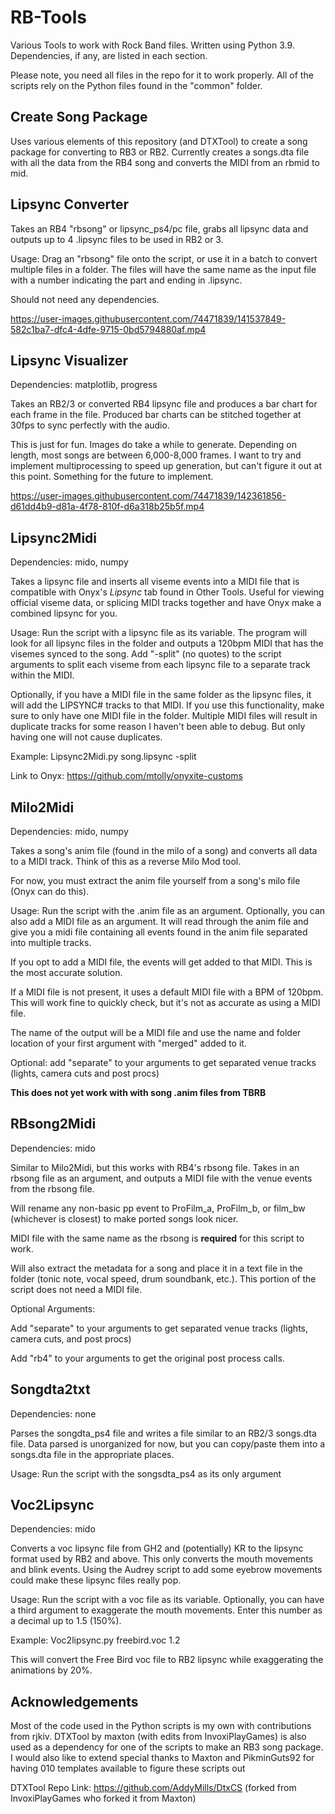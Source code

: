 # RB-Tools
Various Tools to work with Rock Band files. Written using Python 3.9. Dependencies, if any, are listed in each section.

Please note, you need all files in the repo for it to work properly. All of the scripts rely on the Python files found in the "common" folder.

## Create Song Package

Uses various elements of this repository (and DTXTool) to create a song package for converting to RB3 or RB2. Currently creates a songs.dta file with all the data from the RB4 song and converts the MIDI from an rbmid to mid.

## Lipsync Converter

Takes an RB4 "rbsong" or lipsync_ps4/pc file, grabs all lipsync data and outputs up to 4 .lipsync files to be used in RB2 or 3.

Usage: Drag an "rbsong" file onto the script, or use it in a batch to convert multiple files in a folder. The files will have the same name as the input file with a number indicating the part and ending in .lipsync.

Should not need any dependencies.

https://user-images.githubusercontent.com/74471839/141537849-582c1ba7-dfc4-4dfe-9715-0bd5794880af.mp4

## Lipsync Visualizer

Dependencies: matplotlib, progress

Takes an RB2/3 or converted RB4 lipsync file and produces a bar chart for each frame in the file. Produced bar charts can be stitched together at 30fps to sync perfectly with the audio.

This is just for fun. Images do take a while to generate. Depending on length, most songs are between 6,000-8,000 frames. I want to try and implement multiprocessing to speed up generation, but can't figure it out at this point. Something for the future to implement.

https://user-images.githubusercontent.com/74471839/142361856-d61dd4b9-d81a-4f78-810f-d6a318b25b5f.mp4

## Lipsync2Midi

Dependencies: mido, numpy

Takes a lipsync file and inserts all viseme events into a MIDI file that is compatible with Onyx's *Lipsync* tab found in Other Tools. Useful for viewing official viseme data, or splicing MIDI tracks together and have Onyx make a combined lipsync for you.

Usage: Run the script with a lipsync file as its variable. The program will look for all lipsync files in the folder and outputs a 120bpm MIDI that has the visemes synced to the song. Add "-split" (no quotes) to the script arguments to split each viseme from each lipsync file to a separate track within the MIDI.

Optionally, if you have a MIDI file in the same folder as the lipsync files, it will add the LIPSYNC# tracks to that MIDI. If you use this functionality, make sure to only have one MIDI file in the folder. Multiple MIDI files will result in duplicate tracks for some reason I haven't been able to debug. But only having one will not cause duplicates.

Example: Lipsync2Midi.py song.lipsync -split

Link to Onyx: https://github.com/mtolly/onyxite-customs

## Milo2Midi

Dependencies: mido, numpy

Takes a song's anim file (found in the milo of a song) and converts all data to a MIDI track. Think of this as a reverse Milo Mod tool.

For now, you must extract the anim file yourself from a song's milo file (Onyx can do this).

Usage: Run the script with the .anim file as an argument. Optionally, you can also add a MIDI file as an argument. It will read through the anim file and give you a midi file containing all events found in the anim file separated into multiple tracks.

If you opt to add a MIDI file, the events will get added to that MIDI. This is the most accurate solution.

If a MIDI file is not present, it uses a default MIDI file with a BPM of 120bpm. This will work fine to quickly check, but it's not as accurate as using a MIDI file.

The name of the output will be a MIDI file and use the name and folder location of your first argument with "merged" added to it.

Optional: add "separate" to your arguments to get separated venue tracks (lights, camera cuts and post procs)

**This does not yet work with with song .anim files from TBRB**

## RBsong2Midi

Dependencies: mido

Similar to Milo2Midi, but this works with RB4's rbsong file. Takes in an rbsong file as an argument, and outputs a MIDI file with the venue events from the rbsong file.

Will rename any non-basic pp event to ProFilm_a, ProFilm_b, or film_bw (whichever is closest) to make ported songs look nicer.

MIDI file with the same name as the rbsong is **required** for this script to work.

Will also extract the metadata for a song and place it in a text file in the folder (tonic note, vocal speed, drum soundbank, etc.). This portion of the script does not need a MIDI file.

Optional Arguments: 

Add "separate" to your arguments to get separated venue tracks (lights, camera cuts, and post procs)

Add "rb4" to your arguments to get the original post process calls.

## Songdta2txt

Dependencies: none

Parses the songdta_ps4 file and writes a file similar to an RB2/3 songs.dta file. Data parsed is unorganized for now, but you can copy/paste them into a songs.dta file in the appropriate places.

Usage: Run the script with the songsdta_ps4 as its only argument

## Voc2Lipsync

Dependencies: mido

Converts a voc lipsync file from GH2 and (potentially) KR to the lipsync format used by RB2 and above. This only converts the mouth movements and blink events. Using the Audrey script to add some eyebrow movements could make these lipsync files really pop.

Usage: Run the script with a voc file as its variable. Optionally, you can have a third argument to exaggerate the mouth movements. Enter this number as a decimal up to 1.5 (150%).

Example: Voc2lipsync.py freebird.voc 1.2

This will convert the Free Bird voc file to RB2 lipsync while exaggerating the animations by 20%.

## Acknowledgements

Most of the code used in the Python scripts is my own with contributions from rjkiv. DTXTool by maxton (with edits from InvoxiPlayGames) is also used as a dependency for one of the scripts to make an RB3 song package. I would also like to extend special thanks to Maxton and PikminGuts92 for having 010 templates available to figure these scripts out

DTXTool Repo Link: https://github.com/AddyMills/DtxCS (forked from InvoxiPlayGames who forked it from Maxton)
